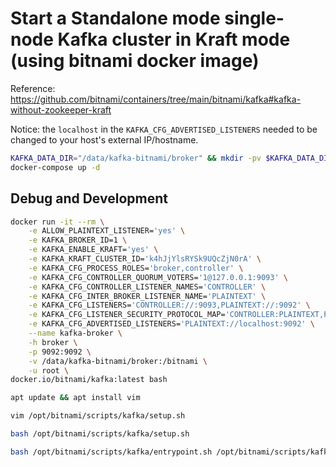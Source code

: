 # Start a Standalone mode single-node Kafka cluster in Kraft mode (using bitnami docker image)

Reference: https://github.com/bitnami/containers/tree/main/bitnami/kafka#kafka-without-zookeeper-kraft

Notice: the `localhost` in the `KAFKA_CFG_ADVERTISED_LISTENERS` needed to be changed to your host's external IP/hostname.

```bash
KAFKA_DATA_DIR="/data/kafka-bitnami/broker" && mkdir -pv $KAFKA_DATA_DIR && chmod -R ugo+rws $KAFKA_DATA_DIR
docker-compose up -d
```

## Debug and Development

```bash
docker run -it --rm \
    -e ALLOW_PLAINTEXT_LISTENER='yes' \
    -e KAFKA_BROKER_ID=1 \
    -e KAFKA_ENABLE_KRAFT='yes' \
    -e KAFKA_KRAFT_CLUSTER_ID='k4hJjYlsRYSk9UQcZjN0rA' \
    -e KAFKA_CFG_PROCESS_ROLES='broker,controller' \
    -e KAFKA_CFG_CONTROLLER_QUORUM_VOTERS='1@127.0.0.1:9093' \
    -e KAFKA_CFG_CONTROLLER_LISTENER_NAMES='CONTROLLER' \
    -e KAFKA_CFG_INTER_BROKER_LISTENER_NAME='PLAINTEXT' \
    -e KAFKA_CFG_LISTENERS='CONTROLLER://:9093,PLAINTEXT://:9092' \
    -e KAFKA_CFG_LISTENER_SECURITY_PROTOCOL_MAP='CONTROLLER:PLAINTEXT,PLAINTEXT:PLAINTEXT' \
    -e KAFKA_CFG_ADVERTISED_LISTENERS='PLAINTEXT://localhost:9092' \
    --name kafka-broker \
    -h broker \
    -p 9092:9092 \
    -v /data/kafka-bitnami/broker:/bitnami \
    -u root \
docker.io/bitnami/kafka:latest bash

apt update && apt install vim

vim /opt/bitnami/scripts/kafka/setup.sh

bash /opt/bitnami/scripts/kafka/setup.sh

bash /opt/bitnami/scripts/kafka/entrypoint.sh /opt/bitnami/scripts/kafka/run.sh
```
